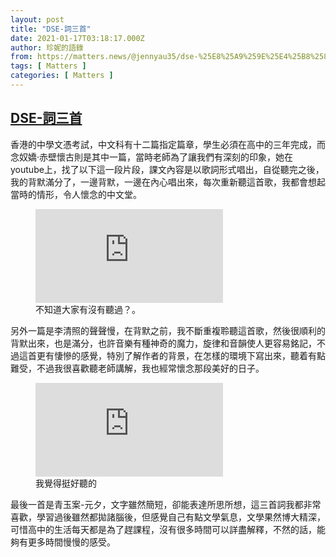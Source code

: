 ```yaml
---
layout: post
title: "DSE-詞三首"
date: 2021-01-17T03:18:17.000Z
author: 珍妮的語錄
from: https://matters.news/@jennyau35/dse-%25E8%25A9%259E%25E4%25B8%2589%25E9%25A6%2596-bafyreibg55hwpitvrkgfvcgip5pvawrcaf2xxkek5d3mi2z2pmx3i3i4ta
tags: [ Matters ]
categories: [ Matters ]
---
```

<!--1610853497000-->
[DSE-詞三首](https://matters.news/@jennyau35/dse-%25E8%25A9%259E%25E4%25B8%2589%25E9%25A6%2596-bafyreibg55hwpitvrkgfvcgip5pvawrcaf2xxkek5d3mi2z2pmx3i3i4ta)
------

<div>
<p>香港的中學文憑考試，中文科有十二篇指定篇章，學生必須在高中的三年完成，而念奴嬌·赤壁懷古則是其中一篇，當時老師為了讓我們有深刻的印象，她在youtube上，找了以下這一段片段，課文內容是以歌詞形式唱出，自從聽完之後，我的背默滿分了，一邊背默，一邊在內心唱出來，每次重新聽這首歌，我都會想起當時的情形，令人懷念的中文堂。</p><figure class="embed-video"><div class="iframe-container"><iframe loading="lazy" src="https://www.youtube.com/embed/ctMp0Wccc8s?rel=0" frameborder="0" allowfullscreen="true" sandbox="allow-scripts allow-same-origin allow-popups"></iframe></div><figcaption><span>不知道大家有沒有聽過？。</span></figcaption></figure><p><strong></strong>另外一篇是李清照的聲聲慢，在背默之前，我不斷重複聆聽這首歌，然後很順利的背默出來，也是滿分，也許音樂有種神奇的魔力，旋律和音韻使人更容易銘記，不過這首更有悽慘的感覺，特別了解作者的背景，在怎樣的環境下寫出來，聽着有點難受，不過我很喜歡聽老師講解，我也經常懷念那段美好的日子。</p><figure class="embed-video"><div class="iframe-container"><iframe loading="lazy" src="https://www.youtube.com/embed/MD2Q6JXicv0?rel=0" frameborder="0" allowfullscreen="true" sandbox="allow-scripts allow-same-origin allow-popups"></iframe></div><figcaption><span>我覺得挺好聽的</span></figcaption></figure><p>最後一首是青玉案-元夕，文字雖然簡短，卻能表達所思所想，這三首詞我都非常喜歡，學習過後雖然都拋諸腦後，但感覺自己有點文學氣息，文學果然博大精深，可惜高中的生活每天都是為了趕課程，沒有很多時間可以詳盡解釋，不然的話，能夠有更多時間慢慢的感受。</p>
</div>
